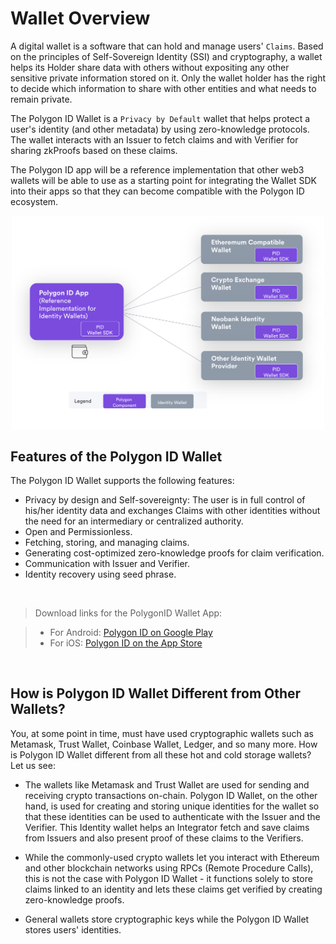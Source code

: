 # Wallet Overview

A digital wallet is a software that can hold and manage users' `Claims`. Based on the principles of Self-Sovereign Identity (SSI) and cryptography, a wallet helps its Holder share data with others without expositing any other sensitive private information stored on it. Only the wallet holder has the right to decide which information to share with other entities and what needs to remain private. 

The Polygon ID Wallet is a `Privacy by Default` wallet that helps protect a user's identity (and other metadata) by using zero-knowledge protocols. The wallet interacts with an Issuer to fetch claims and with Verifier for sharing zkProofs based on these claims.

The Polygon ID app will be a reference implementation that other web3 wallets will be able to use as a starting point for integrating the Wallet SDK into their apps so that they can become compatible with the Polygon ID ecosystem.

<div align="center">
<img src="../imgs/polygon-id-reference-app.png" alt="Polygon ID app as a reference implementation" width="500" align="center" />
</div>

## Features of the Polygon ID Wallet

The Polygon ID Wallet supports the following features:

- Privacy by design and Self-sovereignty: The user is in full control of his/her identity data and exchanges Claims with other identities without the need for an intermediary or centralized authority. 
- Open and Permissionless. 
- Fetching, storing, and managing claims.
- Generating cost-optimized zero-knowledge proofs for claim verification.
- Communication with Issuer and Verifier.
- Identity recovery using seed phrase.

<br>

> Download links for the PolygonID Wallet App:

> - For Android: <a href="https://play.google.com/store/apps/details?id=com.polygonid.wallet" target="_blank">Polygon ID on Google Play</a>
> - For iOS: <a href="https://apps.apple.com/us/app/polygon-id/id1629870183" target="_blank">Polygon ID on the App Store</a>

<br>

## How is Polygon ID Wallet Different from Other Wallets?

You, at some point in time, must have used cryptographic wallets such as Metamask, Trust Wallet, Coinbase Wallet, Ledger, and so many more. How is Polygon ID Wallet different from all these hot and cold storage wallets? Let us see:

- The wallets like Metamask and Trust Wallet are used for sending and receiving crypto transactions on-chain. Polygon ID Wallet, on the other hand, is used for creating and storing unique identities for the wallet so that these identities can be used to authenticate with the Issuer and the Verifier. This Identity wallet helps an Integrator fetch and save claims from Issuers and also present proof of these claims to the Verifiers. 

- While the commonly-used crypto wallets let you interact with Ethereum and other blockchain networks using RPCs (Remote Procedure Calls), this is not the case with Polygon ID Wallet - it functions solely to store claims linked to an identity and lets these claims get verified by creating zero-knowledge proofs. 

- General wallets store cryptographic keys while the Polygon ID Wallet stores users' identities.





